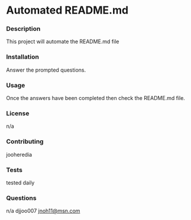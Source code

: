 # Automated README.md 
  ### Description
  This project will automate the README.md file

  ### Installation
  Answer the prompted questions.

  ### Usage
  Once the answers have been completed then check the README.md file.

  ### License
  n/a

  ### Contributing
  jooheredia

  ### Tests
  tested daily
  
  ### Questions
  n/a
  djjoo007
  jnoh11@msn.com
